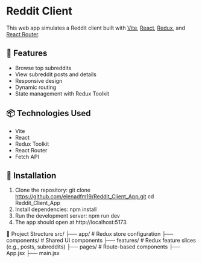 # Reddit Client

This web app simulates a Reddit client built with [Vite](https://vitejs.dev/), [React](https://reactjs.org/), [Redux](https://redux.js.org/), and [React Router](https://reactrouter.com/).

## 🚀 Features

- Browse top subreddits
- View subreddit posts and details
- Responsive design
- Dynamic routing
- State management with Redux Toolkit

## 📦 Technologies Used

- Vite
- React
- Redux Toolkit
- React Router
- Fetch API

## 🔧 Installation

1. Clone the repository:
git clone https://github.com/elenadfm19/Reddit_Client_App.git
cd Reddit_Client_App
2. Install dependencies:
npm install
3. Run the development server:
npm run dev
4. The app should open at http://localhost:5173.

📁 Project Structure
src/
├── app/            # Redux store configuration
├── components/     # Shared UI components
├── features/       # Redux feature slices (e.g., posts, subreddits)
├── pages/          # Route-based components
├── App.jsx
├── main.jsx
